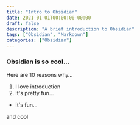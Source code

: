 ```yaml
---
title: "Intro to Obsidian"
date: 2021-01-01T00:00:00-00:00
draft: false
description: "A brief introduction to Obsidian"
tags: ["Obsidian", "Markdown"]
categories: ["Obsidian"]
---
```


### Obsidian is so cool…

Here are 10 reasons why…

1. I love introduction
2. It's pretty fun…
- It's fun…

and cool